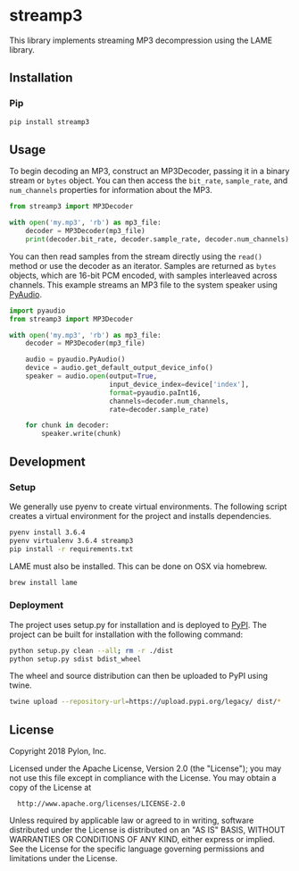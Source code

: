 # streamp3

This library implements streaming MP3 decompression using the LAME library.

## Installation

### Pip
```bash
pip install streamp3
```

## Usage
To begin decoding an MP3, construct an MP3Decoder, passing it in a binary
stream or `bytes` object. You can then access the `bit_rate`, `sample_rate`,
and `num_channels` properties for information about the MP3.

```python
from streamp3 import MP3Decoder

with open('my.mp3', 'rb') as mp3_file:
    decoder = MP3Decoder(mp3_file)
    print(decoder.bit_rate, decoder.sample_rate, decoder.num_channels)
```

You can then read samples from the stream directly using the `read()` method
or use the decoder as an iterator. Samples are returned as `bytes` objects,
which are 16-bit PCM encoded, with samples interleaved across channels. This
example streams an MP3 file to the system speaker using
[PyAudio](https://pypi.org/project/PyAudio/).

```python
import pyaudio
from streamp3 import MP3Decoder

with open('my.mp3', 'rb') as mp3_file:
    decoder = MP3Decoder(mp3_file)

    audio = pyaudio.PyAudio()
    device = audio.get_default_output_device_info()
    speaker = audio.open(output=True,
                         input_device_index=device['index'],
                         format=pyaudio.paInt16,
                         channels=decoder.num_channels,
                         rate=decoder.sample_rate)

    for chunk in decoder:
        speaker.write(chunk)
```

## Development

### Setup
We generally use pyenv to create virtual environments. The following script
creates a virtual environment for the project and installs dependencies.

```bash
pyenv install 3.6.4
pyenv virtualenv 3.6.4 streamp3
pip install -r requirements.txt
```

LAME must also be installed. This can be done on OSX via homebrew.

```bash
brew install lame
```

### Deployment
The project uses setup.py for installation and is deployed to
[PyPI](https://pypi.org). The project can be built for installation with
the following command:

```bash
python setup.py clean --all; rm -r ./dist
python setup.py sdist bdist_wheel
```

The wheel and source distribution can then be uploaded to PyPI using twine.

```bash
twine upload --repository-url=https://upload.pypi.org/legacy/ dist/*
```

## License

Copyright 2018 Pylon, Inc.

  Licensed under the Apache License, Version 2.0 (the "License");
  you may not use this file except in compliance with the License.
  You may obtain a copy of the License at

      http://www.apache.org/licenses/LICENSE-2.0

  Unless required by applicable law or agreed to in writing, software
  distributed under the License is distributed on an "AS IS" BASIS,
  WITHOUT WARRANTIES OR CONDITIONS OF ANY KIND, either express or implied.
  See the License for the specific language governing permissions and
  limitations under the License.
